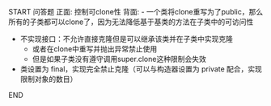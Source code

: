 START
问答题
正面: 控制可clone性
背面: - 一个类将clone重写为了public，那么所有的子类都可以clone了，因为无法降低基于基类的方法在子类中的可访问性
- 不实现接口：不允许直接克隆但是可以继承该类并在子类中实现克隆
  - 或者在clone中重写并抛出异常禁止使用
  - 但是如果子类没有遵守调用super.clone这种限制会失效
- 类设置为 final，实现完全禁止克隆（可以与构造器设置为 private 配合，实现限制对象的数目）
<!--ID: 1709657368555-->
END
